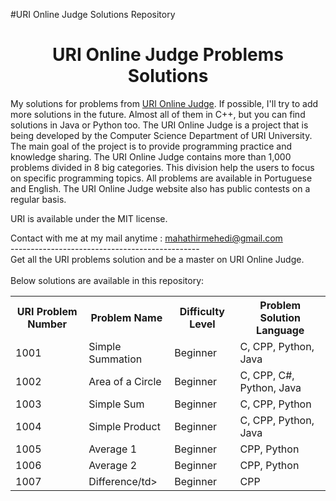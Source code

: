 #URI Online Judge Solutions Repository
<h1 align = "center"> URI Online Judge Problems Solutions </h1>
<p>My solutions for problems from <a href="https://www.urionlinejudge.com.br/judge/en">URI Online Judge</a>. If possible, I'll try to add more solutions in the future. Almost all of them in C++, but you can find solutions in Java or Python too.
The URI Online Judge is a project that is being developed by the Computer Science Department of URI University. The main goal of the project is to provide programming practice and knowledge sharing. The URI Online Judge contains more than 1,000 problems divided in 8 big categories. This division help the users to focus on specific programming topics. All problems are available in Portuguese and English. The URI Online Judge website also has public contests on a regular basis.</p>
  
<p>URI is available under the MIT license.</p>

Contact with me at my mail anytime : mahathirmehedi@gmail.com <br />
-----------------------------------------------<br />
Get all the URI problems solution and be a master on URI Online Judge.<br /><br />
Below solutions are available in this repository:<br />

<table class="table table-responsive">

<tr>
<th>URI Problem Number</th>
<th>Problem Name </th>
<th>Difficulty Level</th>
<th>Problem Solution Language</th>
</tr>

<tr>
<td>1001</td>
<td>Simple Summation</td>
<td>Beginner</td>
<td>C, CPP, Python, Java</td>
</tr>

<tr>
<td>1002</td>
<td>Area of a Circle</td>
<td>Beginner</td>
<td>C, CPP, C#, Python, Java</td>
</tr>

<tr>
<td>1003</td>
<td>Simple Sum</td>
<td>Beginner</td>
<td>C, CPP, Python</td>
</tr>

<tr>
<td>1004</td>
<td>Simple Product</td>
<td>Beginner</td>
<td>C, CPP, Python, Java</td>
</tr>

<tr>
<td>1005</td>
<td>Average 1</td>
<td>Beginner</td>
<td>CPP, Python</td>
</tr>

<tr>
<td>1006</td>
<td>Average 2</td>
<td>Beginner</td>
<td>CPP, Python</td>
</tr>

<tr>
<td>1007</td>
<td>Difference/td>
<td>Beginner</td>
<td>CPP</td>
</tr>
